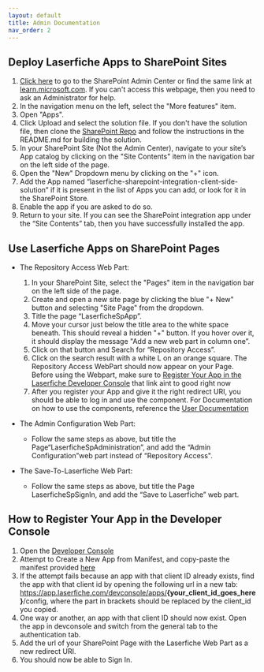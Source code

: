 ```yaml
---
layout: default
title: Admin Documentation
nav_order: 2
---
```


## Deploy Laserfiche Apps to SharePoint Sites

1. [Click here](https://go.microsoft.com/fwlink/?linkid=2185219) to go to the SharePoint Admin Center or find the same link at [learn.microsoft.com](https://learn.microsoft.com/en-us/sharepoint/sharepoint-admin-role#about-the-sharepoint-administrator-role-in-microsoft-365). If you can't access this webpage, then you need to ask an Administrator for help.
1. In the navigation menu on the left, select the "More features" item.
1. Open "Apps".
1. Click Upload and select the solution file. If you don't have the solution file, then clone the [SharePoint Repo](https://github.com/Laserfiche/laserfiche-sharepoint-integration) and follow the instructions in the README.md for building the
solution.
1. In your SharePoint Site (Not the Admin Center), navigate to your
site’s App catalog by clicking on the "Site Contents" item in the
navigation bar on the left side of the page.
1. Open the "New" Dropdown menu by clicking on the "+" icon.
1. Add the App named “laserfiche-sharepoint-integration-client-side-solution” if it is present in the list of Apps you can add, or look for it in the SharePoint Store. 
1. Enable the app if you are asked to do so.
1. Return to your site. If you can see  the SharePoint integration app under the “Site Contents” tab, then you have successfully installed the app.


## Use Laserfiche Apps on SharePoint Pages

- The Repository Access Web Part:
    1. In your SharePoint Site, select the "Pages" item in the navigation bar on the left side of the page.
    1. Create and open a new site page by clicking the blue "+ New" button and selecting "Site Page" from the dropdown.
    1. Title the page “LaserficheSpApp”.
    1. Move your cursor just below the title area to the white space beneath. This should reveal a hidden "+" button. If you hover over it, it should display the message "Add a new web part in column one”.
    1. Click on that button and Search for “Repository Access”.
    1. Click on the search result with a white L on an orange square. The Repository Access WebPart should now appear on your Page. Before using the Webpart, make sure to [Register Your App in the Laserfiche Developer Console](https://laserfiche.github.io/laserfiche-sharepoint-integration/docs/admin-documentation.html) that link aint to good right now
    1. After you register your App and give it the right redirect URI, you should be able to log in and use the component. For Documentation on how to use the components, reference the [User Documentation](./user-documentation.html)

- The Admin Configuration Web Part:
    - Follow the same steps as above, but title the Page“LaserficheSpAdministration”, and add the “Admin Configuration”web part instead of “Repository Access".
- The Save-To-Laserfiche Web Part:
    - Follow the same steps as above, but title the Page LaserficheSpSignIn, and add the “Save to Laserfiche” web part.

## How to Register Your App in the Developer Console
1. Open the [Developer Console](https://developer.laserfiche.com/developer-console.html)
1. Attempt to Create a New App from Manifest, and copy-paste the manifest provided [here](https://github.com/Laserfiche/laserfiche-sharepoint-integration/blob/1.x/UserDocuments/Laserfiche%20SharePoint%20Integration%20AppManifest.json)
1. If the attempt fails because an app with that client ID already exists, find the app with that client id by opening the following url in a new tab: https://app.laserfiche.com/devconsole/apps/<b>{your_client_id_goes_here}</b>/config, where the part in brackets should be replaced by the client_id you copied.
1. One way or another, an app with that client ID should now exist. Open the app in devconsole and switch from the general tab to the authentication tab.
1. Add the url of your SharePoint Page with the Laserfiche Web Part as a new redirect URI.
1. You should now be able to Sign In.
